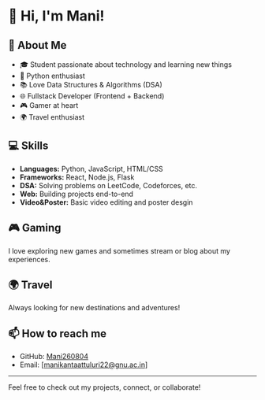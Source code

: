 # 👋 Hi, I'm Mani!

## 🚀 About Me
- 🎓 Student passionate about technology and learning new things
- 🐍 Python enthusiast
- 📚 Love Data Structures & Algorithms (DSA)
- 🌐 Fullstack Developer (Frontend + Backend)
- 🎮 Gamer at heart
- 🌍 Travel enthusiast

## 💻 Skills
- **Languages:** Python, JavaScript, HTML/CSS
- **Frameworks:** React, Node.js, Flask
- **DSA:** Solving problems on LeetCode, Codeforces, etc.
- **Web:** Building projects end-to-end
- **Video&Poster:** Basic video editing and poster desgin

## 🎮 Gaming
I love exploring new games and sometimes stream or blog about my experiences.

## 🌍 Travel
Always looking for new destinations and adventures!

## 📫 How to reach me
- GitHub: [Mani260804](https://github.com/Mani260804)
- Email: [manikantaattuluri22@gnu.ac.in]

---

Feel free to check out my projects, connect, or collaborate!
